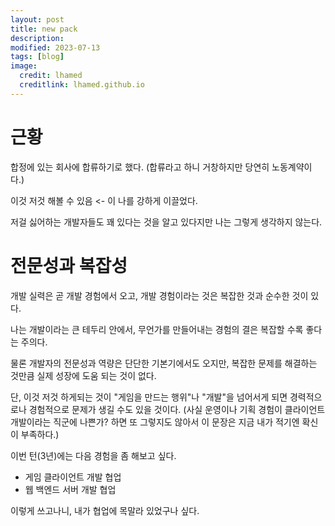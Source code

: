```yaml
---
layout: post
title: new pack
description: 
modified: 2023-07-13
tags: [blog]
image:
  credit: lhamed
  creditlink: lhamed.github.io
---
```


# 근황
합정에 있는 회사에 합류하기로 했다. (합류라고 하니 거창하지만 당연히 노동계약이다.)

이것 저것 해볼 수 있음 <- 이 나를 강하게 이끌었다.

저걸 싫어하는 개발자들도 꽤 있다는 것을 알고 있다지만 나는 그렇게 생각하지 않는다.


# 전문성과 복잡성
개발 실력은 곧 개발 경험에서 오고, 개발 경험이라는 것은 복잡한 것과 순수한 것이 있다.

나는 개발이라는 큰 테두리 안에서, 무언가를 만들어내는 경험의 결은 복잡할 수록 좋다는 주의다.

물론 개발자의 전문성과 역량은 단단한 기본기에서도 오지만, 복잡한 문제를 해결하는 것만큼 실제 성장에 도움 되는 것이 없다.

단, 이것 저것 하게되는 것이 "게임을 만드는 행위"나 "개발"을 넘어서게 되면 경력적으로나 경험적으로 문제가 생길 수도 있을 것이다.
(사실 운영이나 기획 경험이 클라이언트 개발이라는 직군에 나쁜가? 하면 또 그렇지도 않아서 이 문장은 지금 내가 적기엔 확신이 부족하다.)

이번 턴(3년)에는 다음 경험을 좀 해보고 싶다.
- 게임 클라이언트 개발 협업
- 웹 백엔드 서버 개발 협업

이렇게 쓰고나니, 내가 협업에 목말라 있었구나 싶다.



